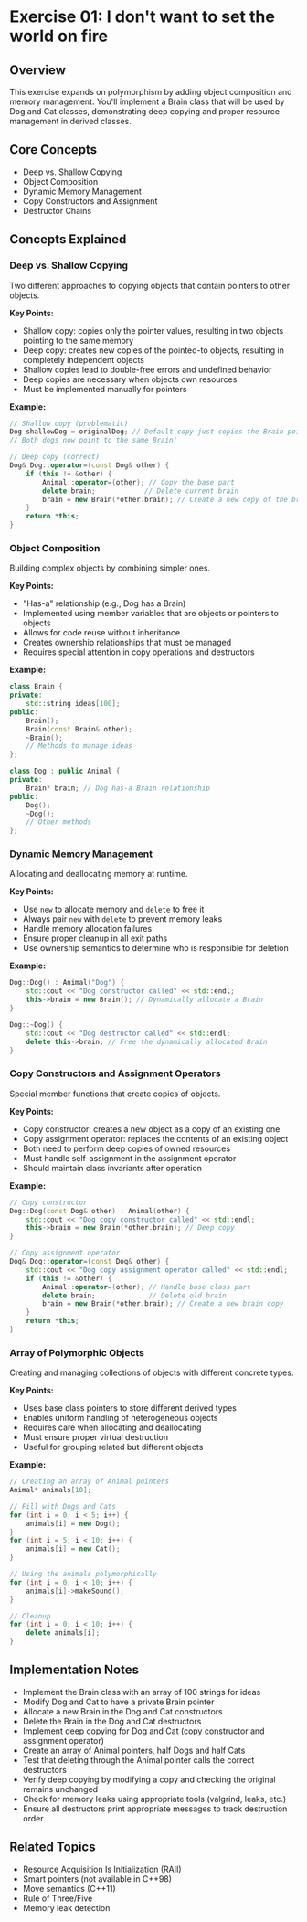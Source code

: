 # Exercise 01: I don't want to set the world on fire

## Overview
This exercise expands on polymorphism by adding object composition and memory management. You'll implement a Brain class that will be used by Dog and Cat classes, demonstrating deep copying and proper resource management in derived classes.

## Core Concepts
- Deep vs. Shallow Copying
- Object Composition
- Dynamic Memory Management
- Copy Constructors and Assignment
- Destructor Chains

## Concepts Explained

### Deep vs. Shallow Copying
Two different approaches to copying objects that contain pointers to other objects.

**Key Points:**
- Shallow copy: copies only the pointer values, resulting in two objects pointing to the same memory
- Deep copy: creates new copies of the pointed-to objects, resulting in completely independent objects
- Shallow copies lead to double-free errors and undefined behavior
- Deep copies are necessary when objects own resources
- Must be implemented manually for pointers

**Example:**
```cpp
// Shallow copy (problematic)
Dog shallowDog = originalDog; // Default copy just copies the Brain pointer
// Both dogs now point to the same Brain!

// Deep copy (correct)
Dog& Dog::operator=(const Dog& other) {
    if (this != &other) {
        Animal::operator=(other); // Copy the base part
        delete brain;            // Delete current brain
        brain = new Brain(*other.brain); // Create a new copy of the brain
    }
    return *this;
}
```

### Object Composition
Building complex objects by combining simpler ones.

**Key Points:**
- "Has-a" relationship (e.g., Dog has a Brain)
- Implemented using member variables that are objects or pointers to objects
- Allows for code reuse without inheritance
- Creates ownership relationships that must be managed
- Requires special attention in copy operations and destructors

**Example:**
```cpp
class Brain {
private:
    std::string ideas[100];
public:
    Brain();
    Brain(const Brain& other);
    ~Brain();
    // Methods to manage ideas
};

class Dog : public Animal {
private:
    Brain* brain; // Dog has-a Brain relationship
public:
    Dog();
    ~Dog();
    // Other methods
};
```

### Dynamic Memory Management
Allocating and deallocating memory at runtime.

**Key Points:**
- Use `new` to allocate memory and `delete` to free it
- Always pair `new` with `delete` to prevent memory leaks
- Handle memory allocation failures
- Ensure proper cleanup in all exit paths
- Use ownership semantics to determine who is responsible for deletion

**Example:**
```cpp
Dog::Dog() : Animal("Dog") {
    std::cout << "Dog constructor called" << std::endl;
    this->brain = new Brain(); // Dynamically allocate a Brain
}

Dog::~Dog() {
    std::cout << "Dog destructor called" << std::endl;
    delete this->brain; // Free the dynamically allocated Brain
}
```

### Copy Constructors and Assignment Operators
Special member functions that create copies of objects.

**Key Points:**
- Copy constructor: creates a new object as a copy of an existing one
- Copy assignment operator: replaces the contents of an existing object
- Both need to perform deep copies of owned resources
- Must handle self-assignment in the assignment operator
- Should maintain class invariants after operation

**Example:**
```cpp
// Copy constructor
Dog::Dog(const Dog& other) : Animal(other) {
    std::cout << "Dog copy constructor called" << std::endl;
    this->brain = new Brain(*other.brain); // Deep copy
}

// Copy assignment operator
Dog& Dog::operator=(const Dog& other) {
    std::cout << "Dog copy assignment operator called" << std::endl;
    if (this != &other) {
        Animal::operator=(other); // Handle base class part
        delete brain;             // Delete old brain
        brain = new Brain(*other.brain); // Create a new brain copy
    }
    return *this;
}
```

### Array of Polymorphic Objects
Creating and managing collections of objects with different concrete types.

**Key Points:**
- Uses base class pointers to store different derived types
- Enables uniform handling of heterogeneous objects
- Requires care when allocating and deallocating
- Must ensure proper virtual destruction
- Useful for grouping related but different objects

**Example:**
```cpp
// Creating an array of Animal pointers
Animal* animals[10];

// Fill with Dogs and Cats
for (int i = 0; i < 5; i++) {
    animals[i] = new Dog();
}
for (int i = 5; i < 10; i++) {
    animals[i] = new Cat();
}

// Using the animals polymorphically
for (int i = 0; i < 10; i++) {
    animals[i]->makeSound();
}

// Cleanup
for (int i = 0; i < 10; i++) {
    delete animals[i];
}
```

## Implementation Notes
- Implement the Brain class with an array of 100 strings for ideas
- Modify Dog and Cat to have a private Brain pointer
- Allocate a new Brain in the Dog and Cat constructors
- Delete the Brain in the Dog and Cat destructors
- Implement deep copying for Dog and Cat (copy constructor and assignment operator)
- Create an array of Animal pointers, half Dogs and half Cats
- Test that deleting through the Animal pointer calls the correct destructors
- Verify deep copying by modifying a copy and checking the original remains unchanged
- Check for memory leaks using appropriate tools (valgrind, leaks, etc.)
- Ensure all destructors print appropriate messages to track destruction order

## Related Topics
- Resource Acquisition Is Initialization (RAII)
- Smart pointers (not available in C++98)
- Move semantics (C++11)
- Rule of Three/Five
- Memory leak detection